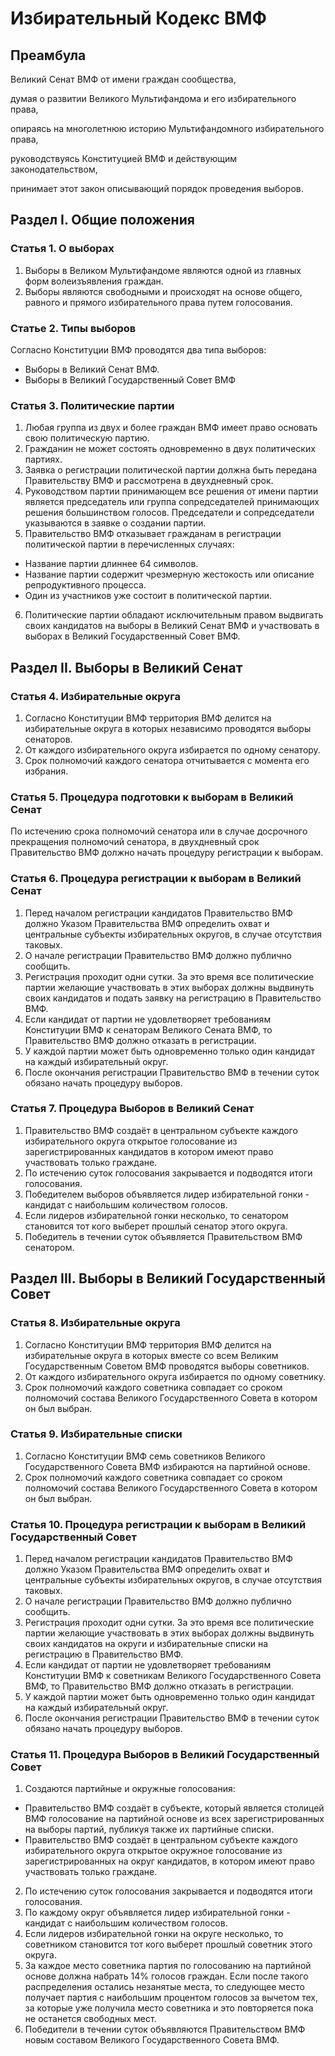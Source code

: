 # Избирательный Кодекс ВМФ

## Преамбула
Великий Сенат ВМФ от имени граждан сообщества,

думая о развитии Великого Мультифандома и его избирательного права,

опираясь на многолетнюю историю Мультифандомного избирательного права,

руководствуясь Конституцией ВМФ и действующим законодательством,

принимает этот закон описывающий порядок проведения выборов.

## Раздел I. Общие положения

### Статья 1. О выборах
1. Выборы в Великом Мультифандоме являются одной из главных форм волеизъявления граждан.
2. Выборы являются свободными и происходят на основе общего, равного и прямого избирательного права путем голосования.

### Статье 2. Типы выборов
Согласно Конституции ВМФ проводятся два типа выборов:
- Выборы в Великий Сенат ВМФ.
- Выборы в Великий Государственный Совет ВМФ

### Статья 3. Политические партии
1. Любая группа из двух и более граждан ВМФ имеет право основать свою политическую партию.
2. Гражданин не может состоять одновременно в двух политических партиях.
3. Заявка о регистрации политической партии должна быть передана Правительству ВМФ и рассмотрена в двухдневный срок.
4. Руководством партии принимающем все решения от имени партии является председатель или группа сопредседателей принимающих решения большинством голосов. Председатели и сопредседатели указываются в заявке о создании партии.
5. Правительство ВМФ отказывает гражданам в регистрации политической партии в перечисленных случаях:
- Название партии длиннее 64 символов.
- Название партии содержит чрезмерную жестокость или описание репродуктивного процесса.
- Один из участников уже состоит в политической партии.
6. Политические партии обладают исключительным правом выдвигать своих кандидатов на выборы в Великий Сенат ВМФ и участвовать в выборах в Великий Государственный Совет ВМФ.

## Раздел II. Выборы в Великий Сенат

### Статья 4. Избирательные округа
1. Согласно Конституции ВМФ территория ВМФ делится на избирательные округа в которых независимо проводятся выборы сенаторов.
2. От каждого избирательного округа избирается по одному сенатору.
3. Срок полномочий каждого сенатора отчитывается с момента его избрания.

### Статья 5. Процедура подготовки к выборам в Великий Сенат
По истечению срока полномочий сенатора или в случае досрочного прекращения полномочий сенатора, в двухдневный срок Правительство ВМФ должно начать процедуру регистрации к выборам.

### Статья 6. Процедура регистрации к выборам в Великий Сенат
1. Перед началом регистрации кандидатов Правительство ВМФ должно Указом Правительства ВМФ определить охват и центральные субъекты избирательных округов, в случае отсутствия таковых.
2. О начале регистрации Правительство ВМФ должно публично сообщить.
3. Регистрация проходит одни сутки. За это время все политические партии желающие участвовать в этих выборах должны выдвинуть своих кандидатов и подать заявку на регистрацию в Правительство ВМФ.
4. Если кандидат от партии не удовлетворяет требованиям Конституции ВМФ к сенаторам Великого Сената ВМФ, то Правительство ВМФ должно отказать в регистрации.
5. У каждой партии может быть одновременно только один кандидат на каждый избирательный округ.
6. После окончания регистрации Правительство ВМФ в течении суток обязано начать процедуру выборов.

### Статья 7. Процедура Выборов в Великий Сенат
1. Правительство ВМФ создаёт в центральном субъекте каждого избирательного округа открытое голосование из зарегистрированных кандидатов в котором имеют право участвовать только граждане.
2. По истечению суток голосования закрывается и подводятся итоги голосования.
3. Победителем выборов объявляется лидер избирательной гонки - кандидат с наибольшим количеством голосов.
4. Если лидеров избирательной гонки несколько, то сенатором становится тот кого выберет прошлый сенатор этого округа.
5. Победитель в течении суток объявляется Правительством ВМФ сенатором.

## Раздел III. Выборы в Великий Государственный Совет

### Статья 8. Избирательные округа
1. Согласно Конституции ВМФ территория ВМФ делится на избирательные округа в которых вместе со всем Великим Государственным Советом ВМФ проводятся выборы советников.
2. От каждого избирательного округа избирается по одному советнику.
3. Срок полномочий каждого советника совпадает со сроком полномочий состава Великого Государственного Совета в котором он был выбран.

### Статья 9. Избирательные списки
1. Согласно Конституции ВМФ семь советников Великого Государственного Совета ВМФ избираются на партийной основе.
2. Срок полномочий каждого советника совпадает со сроком полномочий состава Великого Государственного Совета в котором он был выбран.

### Статья 10. Процедура регистрации к выборам в Великий Государственный Совет
1. Перед началом регистрации кандидатов Правительство ВМФ должно Указом Правительства ВМФ определить охват и центральные субъекты избирательных округов, в случае отсутствия таковых.
2. О начале регистрации Правительство ВМФ должно публично сообщить.
3. Регистрация проходит одни сутки. За это время все политические партии желающие участвовать в этих выборах должны выдвинуть своих кандидатов на округи и избирательные списки на регистрацию в Правительство ВМФ.
4. Если кандидат от партии не удовлетворяет требованиям Конституции ВМФ к советникам Великого Государственного Совета ВМФ, то Правительство ВМФ должно отказать в регистрации.
5. У каждой партии может быть одновременно только один кандидат на каждый избирательный округ.
6. После окончания регистрации Правительство ВМФ в течении суток обязано начать процедуру выборов.

### Статья 11. Процедура Выборов в Великий Государственный Совет
1. Создаются партийные и окружные голосования:
- Правительство ВМФ создаёт в субъекте, который является столицей ВМФ голосование на партийной основе из всех зарегистрированных на выборы партий, публикуя также их партийные списки.
- Правительство ВМФ создаёт в центральном субъекте каждого избирательного округа открытое окружное голосование из зарегистрированных на округ кандидатов, в котором имеют право участвовать только граждане.
2. По истечению суток голосования закрывается и подводятся итоги голосования.
3. По каждому округ объявляется лидер избирательной гонки - кандидат с наибольшим количеством голосов.
4. Если лидеров избирательной гонки на округе несколько, то советником становится тот кого выберет прошлый советник этого округа.
5. За каждое место советника партия по голосованию на партийной основе должна набрать 14% голосов граждан. Если после такого распределения остались незанятые места, то следующее место получает партия с наибольшим процентом голосов за вычетом тех, за которые уже получила место советника и это повторяется пока не останется свободных мест.
6. Победители в течении суток объявляются Правительством ВМФ новым составом Великого Государственного Совета ВМФ.
